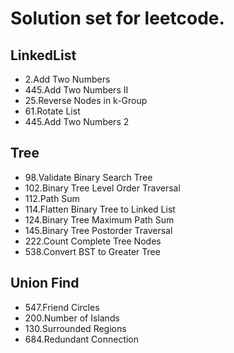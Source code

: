 # Solution set for leetcode.

## LinkedList
- 2.Add Two Numbers
- 445.Add Two Numbers II
- 25.Reverse Nodes in k-Group
- 61.Rotate List
- 445.Add Two Numbers 2
## Tree
- 98.Validate Binary Search Tree
- 102.Binary Tree Level Order Traversal
- 112.Path Sum
- 114.Flatten Binary Tree to Linked List
- 124.Binary Tree Maximum Path Sum
- 145.Binary Tree Postorder Traversal
- 222.Count Complete Tree Nodes
- 538.Convert BST to Greater Tree
## Union Find
- 547.Friend Circles
- 200.Number of Islands
- 130.Surrounded Regions
- 684.Redundant Connection